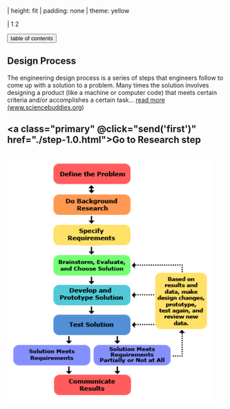 | height: fit
| padding: none
| theme: yellow

| 1 2

<section style="padding: var(--base5)">

<f-sidebar src="./menu.md"><button slot="button">table of contents</button></f-sidebar>

# Design Process
The engineering design process is a series of steps that engineers follow to come up with a solution to a problem. Many times the solution involves designing a product (like a machine or computer code) that meets certain criteria and/or accomplishes a certain task... <a class="ternary" href="https://www.sciencebuddies.org/science-fair-projects/engineering-design-process/engineering-design-process-steps">
read more (www.sciencebuddies.org)</a>

<a class="primary" @click="send('first')" href="./step-1.0.html">Go to Research step</a>
-
<br/>

<img src="./images/method.png" style="width:95%; max-height:90%"/>


